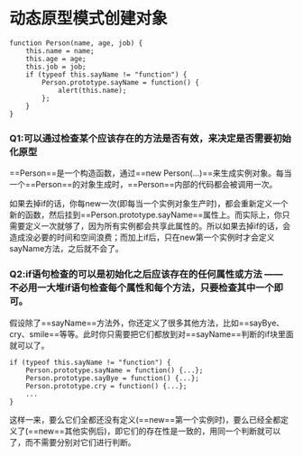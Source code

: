 # 动态原型模式创建对象

```
function Person(name, age, job) {
    this.name = name;
    this.age = age;
    this.job = job;
    if (typeof this.sayName != "function") {
        Person.prototype.sayName = function() {
            alert(this.name);
        };
    }
}
```
### Q1:可以通过检查某个应该存在的方法是否有效，来决定是否需要初始化原型

==Person==是一个构造函数，通过==new Person(...)==来生成实例对象。每当一个==Person==的对象生成时，==Person==内部的代码都会被调用一次。

如果去掉if的话，你每new一次(即每当一个实例对象生产时)，都会重新定义一个新的函数，然后挂到==Person.prototype.sayName==属性上。而实际上，你只需要定义一次就够了，因为所有实例都会共享此属性的。所以如果去掉if的话，会造成没必要的时间和空间浪费；而加上if后，只在new第一个实例时才会定义sayName方法，之后就不会了。

### Q2:if语句检查的可以是初始化之后应该存在的任何属性或方法 —— 不必用一大堆if语句检查每个属性和每个方法，只要检查其中一个即可。

假设除了==sayName==方法外，你还定义了很多其他方法，比如==sayBye、cry、smile==等等。此时你只需要把它们都放到对==sayName==判断的if块里面就可以了。


```
if (typeof this.sayName != "function") {
    Person.prototype.sayName = function() {...};
    Person.prototype.sayBye = function() {...};
    Person.prototype.cry = function() {...};
    ...
}
```

这样一来，要么它们全都还没有定义(==new==第一个实例时)，要么已经全都定义了(==new==其他实例后)，即它们的存在性是一致的，用同一个判断就可以了，而不需要分别对它们进行判断。
